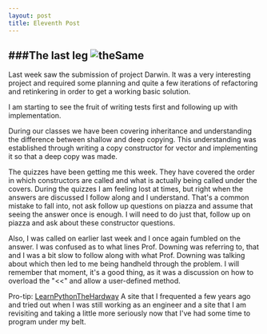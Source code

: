 ```yaml
---
layout: post
title: Eleventh Post
---
```


###The last leg
![theSame](http://imgs.xkcd.com/comics/the_familiar.png)
--------------------------------------

Last week saw the submission of project Darwin.
It was a very interesting project and required some planning and quite a few iterations of refactoring and retinkering in order
to get a working basic solution.

I am starting to see the fruit of writing tests first and following up with implementation.

During our classes we have been covering inheritance and understanding the difference between shallow and deep copying.
This understanding was established through writing a copy constructor for vector and implementing it so that a deep copy was made.

The quizzes have been getting me this week. They have covered the order in which constructors are called and what is actually being called under the covers. During the quizzes I am feeling lost at times, but right when the answers are discussed I follow along and I understand. That's a common mistake to fall into, not ask follow up questions on piazza and assume that seeing the answer once is enough. I will need to do just that, follow up on piazza and ask about these constructor questions.

Also, I was called on earlier last week and I once again fumbled on the answer.
I was confused as to what lines Prof. Downing was referring to, that and I was a bit slow to follow along with what Prof. Downing was talking about which then led to me being handheld through the problem. I will remember that moment, it's a good thing, as it was a discussion on how to overload the "<<" and allow a user-defined method.

Pro-tip: 
[LearnPythonTheHardway](http://learnpythonthehardway.org/book/advice.html)
A site that I frequented a few years ago and tried out when I was still working as an engineer and a site that I am revisiting and taking a little more seriously now that I've had some time to program under my belt.
